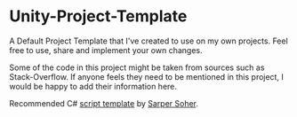 # Unity-Project-Template
A Default Project Template that I've created to use on my own projects. Feel free to use, share and implement your own changes.

Some of the code in this project might be taken from sources such as Stack-Overflow. If anyone feels they need to be mentioned in this project, I would be happy to add their information here.

Recommended C# [script template](http://www.sarpersoher.com/my-unity-new-c-script-template/) by [Sarper Soher](http://www.sarpersoher.com/).